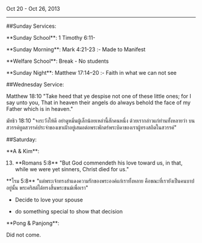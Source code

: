 Oct 20 - Oct 26, 2013

----

\#\#Sunday Services:

 \*\*Sunday School\*\*: 1 Timothy 6:11-

 \*\*Sunday Morning\*\*: Mark 4:21-23 :- Made to Manifest

 \*\*Welfare School\*\*: Break - No students

 \*\*Sunday Night\*\*: Matthew 17:14–20 :- Faith in what we can not see

\#\#Wednesday Service: 

Matthew 18:10 "Take heed that ye despise not one of these little ones; for I say unto you, That in heaven their angels do always behold the face of my Father which is in heaven."

มัทธิว 18:10 "จงระวังให้ดี อย่าดูหมิ่นผู้เล็กน้อยเหล่านี้สักคนหนึ่ง ด้วยเรากล่าวแก่ท่านทั้งหลายว่า บนสวรรค์ทูตสวรรค์ประจำของเขาเฝ้าอยู่เสมอต่อพระพักตร์พระบิดาของเราผู้ทรงสถิตในสวรรค์"

\#\#Saturday:

\*\*A & Kim\*\*: 

13) \*\*Romans 5:8\*\* "But God commendeth his love toward us, in that, while we were yet sinners, Christ died for us."

\*\*โรม 5:8\*\* "แต่พระเจ้าทรงสำแดงความรักของพระองค์แก่เราทั้งหลาย คือขณะที่เรายังเป็นคนบาปอยู่นั้น พระคริสต์ได้ทรงสิ้นพระชนม์เพื่อเรา"

 - Decide to love your spouse

 - do something special to show that decision

\*\*Pong & Panjong\*\*: 

Did not come.